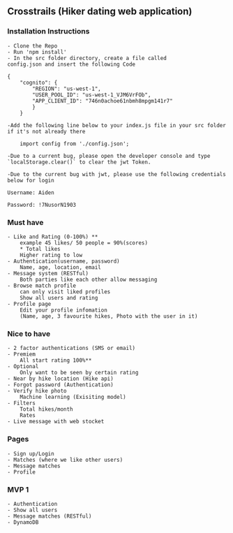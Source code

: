 ## Crosstrails (Hiker dating web application)

### Installation Instructions
    - Clone the Repo
    - Run 'npm install'
    - In the src folder directory, create a file called
    config.json and insert the following Code
```javascript=
{
    "cognito": {
        "REGION": "us-west-1",
        "USER_POOL_ID": "us-west-1_VJM6VrFOb",
        "APP_CLIENT_ID": "746n0achoe61nbmh8mpgm141r7"
        }
    }
```

    -Add the following line below to your index.js file in your src folder
    if it's not already there

    
```javascript=
    import config from './config.json';
```
    

    -Due to a current bug, please open the developer console and type `localStorage.clear()` to clear the jwt Token.

    -Due to the current bug with jwt, please use the following credentials below for login



```
Username: Aiden

Password: !7NusorN1903
```
    
    



### Must have

    - Like and Rating (0-100%) **
        example 45 likes/ 50 people = 90%(scores)
        * Total likes
        Higher rating to low
    - Authentication(username, password)
        Name, age, location, email
    - Message system (RESTful)
        Both parties like each other allow messaging
    - Browse match profile
        can only visit liked profiles
        Show all users and rating
    - Profile page
        Edit your profile infomation
        (Name, age, 3 favourite hikes, Photo with the user in it)

### Nice to have

    - 2 factor authentications (SMS or email)
    - Premiem
        All start rating 100%**
    - Optional
        Only want to be seen by certain rating
    - Near by hike location (Hike api)
    - Forgot password (Authentication)
    - Verify hike photo
        Machine learning (Exisiting model)
    - Filters
        Total hikes/month
        Rates
    - Live message with web stocket

### Pages

    - Sign up/Login
    - Matches (where we like other users)
    - Message matches
    - Profile

### MVP 1

    - Authentication
    - Show all users
    - Message matches (RESTful)
    - DynamoDB
